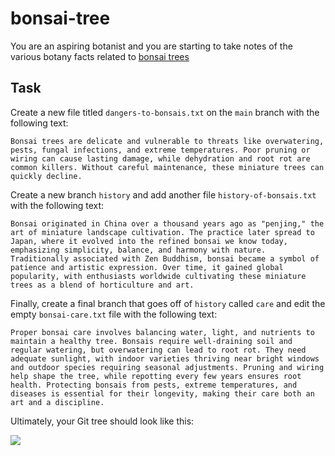 # bonsai-tree

You are an aspiring botanist and you are starting to take notes of the various botany facts related to [bonsai trees]()

## Task

Create a new file titled `dangers-to-bonsais.txt` on the `main` branch with the following text:

```text
Bonsai trees are delicate and vulnerable to threats like overwatering, pests, fungal infections, and extreme temperatures. Poor pruning or wiring can cause lasting damage, while dehydration and root rot are common killers. Without careful maintenance, these miniature trees can quickly decline.
```

Create a new branch `history` and add another file `history-of-bonsais.txt` with the following text:

```text
Bonsai originated in China over a thousand years ago as "penjing," the art of miniature landscape cultivation. The practice later spread to Japan, where it evolved into the refined bonsai we know today, emphasizing simplicity, balance, and harmony with nature. Traditionally associated with Zen Buddhism, bonsai became a symbol of patience and artistic expression. Over time, it gained global popularity, with enthusiasts worldwide cultivating these miniature trees as a blend of horticulture and art.
```

Finally, create a final branch that goes off of `history` called `care` and edit the empty `bonsai-care.txt` file with the following text:

```text
Proper bonsai care involves balancing water, light, and nutrients to maintain a healthy tree. Bonsais require well-draining soil and regular watering, but overwatering can lead to root rot. They need adequate sunlight, with indoor varieties thriving near bright windows and outdoor species requiring seasonal adjustments. Pruning and wiring help shape the tree, while repotting every few years ensures root health. Protecting bonsais from pests, extreme temperatures, and diseases is essential for their longevity, making their care both an art and a discipline.
```

Ultimately, your Git tree should look like this:

[![](https://mermaid.ink/img/pako:eNplkM1qxDAMhF8l6GyCY-en8bWFnnraW_FFjbWJYW0Hrw2bhrx73W0XCr2J0afRMDtMwRAomG16jbgu2k_BOZu0_4jop6Va7DWFuP3TJ4z0EIGBo-jQmuK0a19VGtJCjjSoMho6Y74kDdofBcWcwmnzE6gUMzHIq8FELxbniA7UGS_Xoq7o30NwDyiGPC9_l6B2uIFqe17zdujlMMqx7WTDYAMlelEPgg9S9q3ohqfmYPB5d-N1LwomhGh4uWh4x2CO38F__5A3FJ9D9glU040MyNhSwNtPTfe2ji9vFWPy?type=png)](https://mermaid.live/edit#pako:eNplkM1qxDAMhF8l6GyCY-en8bWFnnraW_FFjbWJYW0Hrw2bhrx73W0XCr2J0afRMDtMwRAomG16jbgu2k_BOZu0_4jop6Va7DWFuP3TJ4z0EIGBo-jQmuK0a19VGtJCjjSoMho6Y74kDdofBcWcwmnzE6gUMzHIq8FELxbniA7UGS_Xoq7o30NwDyiGPC9_l6B2uIFqe17zdujlMMqx7WTDYAMlelEPgg9S9q3ohqfmYPB5d-N1LwomhGh4uWh4x2CO38F__5A3FJ9D9glU040MyNhSwNtPTfe2ji9vFWPy)
